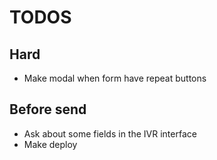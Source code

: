 # TODOS

## Hard
- Make modal when form have repeat buttons

## Before send
- Ask about some fields in the IVR interface
- Make deploy
